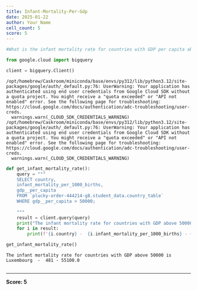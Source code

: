 ```yaml
---
title: Infant-Mortality-Per-Gdp
date: 2025-01-22
author: Your Name
cell_count: 5
score: 5
---
```


```python
#What is the infant mortality rate for countries with GDP per capita above $50,000?
```


```python
from google.cloud import bigquery
```


```python
client = bigquery.Client()
```

    /opt/homebrew/Caskroom/miniconda/base/envs/py312/lib/python3.12/site-packages/google/auth/_default.py:76: UserWarning: Your application has authenticated using end user credentials from Google Cloud SDK without a quota project. You might receive a "quota exceeded" or "API not enabled" error. See the following page for troubleshooting: https://cloud.google.com/docs/authentication/adc-troubleshooting/user-creds. 
      warnings.warn(_CLOUD_SDK_CREDENTIALS_WARNING)
    /opt/homebrew/Caskroom/miniconda/base/envs/py312/lib/python3.12/site-packages/google/auth/_default.py:76: UserWarning: Your application has authenticated using end user credentials from Google Cloud SDK without a quota project. You might receive a "quota exceeded" or "API not enabled" error. See the following page for troubleshooting: https://cloud.google.com/docs/authentication/adc-troubleshooting/user-creds. 
      warnings.warn(_CLOUD_SDK_CREDENTIALS_WARNING)



```python
def get_infant_mortality_rate():
    query = """
    SELECT country,
    infant_mortality_per_1000_births,
    gdp__per_capita
    FROM `plucky-order-444214-g8.student_data.country_table` 
    WHERE gdp__per_capita > 50000;
    
    """
    result = client.query(query)
    print("The infant mortality rate for countries with GDP above 50000 is")
    for i in result:
        print(f'{i.country} -  {i.infant_mortality_per_1000_births} - { i.gdp__per_capita}')

get_infant_mortality_rate()
```

    The infant mortality rate for countries with GDP above 50000 is
    Luxembourg  -  481 - 55100.0



```python

```


---
**Score: 5**

